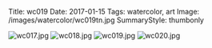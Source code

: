 Title: wc019
Date: 2017-01-15
Tags: watercolor, art
Image: /images/watercolor/wc019tn.jpg
SummaryStyle: thumbonly

![wc017.jpg]({filename}/images/watercolor/wc017.jpg)
![wc018.jpg]({filename}/images/watercolor/wc018.jpg)
![wc019.jpg]({filename}/images/watercolor/wc019.jpg)
![wc020.jpg]({filename}/images/watercolor/wc020.jpg)
